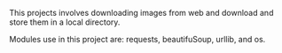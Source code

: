 This projects involves downloading images from web and download and store them in a local directory.

Modules use in this project are: requests, beautifuSoup, urllib, and os.
